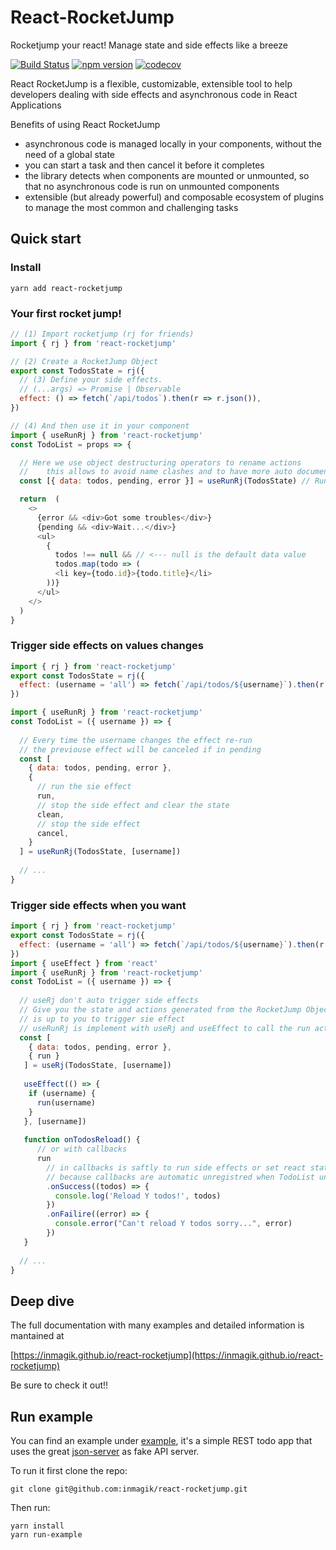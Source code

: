 # React-RocketJump

Rocketjump your react! Manage state and side effects like a breeze

[![Build Status](https://travis-ci.com/inmagik/react-rocketjump.svg?branch=master)](https://travis-ci.com/inmagik/react-rocketjump)
[![npm version](https://badge.fury.io/js/react-rocketjump.svg)](https://badge.fury.io/js/react-rocketjump)
[![codecov](https://codecov.io/gh/inmagik/react-rocketjump/branch/master/graph/badge.svg)](https://codecov.io/gh/inmagik/react-rocketjump)

React RocketJump is a flexible, customizable, extensible tool to help developers dealing with side effects and asynchronous code in React Applications

Benefits of using React RocketJump

- asynchronous code is managed locally in your components, without the need of a global state
- you can start a task and then cancel it before it completes
- the library detects when components are mounted or unmounted, so that no asynchronous code is run on unmounted components
- extensible (but already powerful) and composable ecosystem of plugins to manage the most common and challenging tasks

## Quick start

### Install

```shell
yarn add react-rocketjump
```

### Your first rocket jump!

```js
// (1) Import rocketjump (rj for friends)
import { rj } from 'react-rocketjump'

// (2) Create a RocketJump Object
export const TodosState = rj({
  // (3) Define your side effects.
  // (...args) => Promise | Observable
  effect: () => fetch(`/api/todos`).then(r => r.json()),
})

// (4) And then use it in your component
import { useRunRj } from 'react-rocketjump'
const TodoList = props => {

  // Here we use object destructuring operators to rename actions
  //    this allows to avoid name clashes and to have more auto documented code
  const [{ data: todos, pending, error }] = useRunRj(TodosState) // Run side effects on mount only

  return  (
    <>
      {error && <div>Got some troubles</div>}
      {pending && <div>Wait...</div>}
      <ul>
        {
          todos !== null && // <--- null is the default data value
          todos.map(todo => (
          <li key={todo.id}>{todo.title}</li>
        ))}
      </ul>
    </>
  )
}
```

### Trigger side effects on values changes

```js
import { rj } from 'react-rocketjump'
export const TodosState = rj({
  effect: (username = 'all') => fetch(`/api/todos/${username}`).then(r => r.json()),
})

import { useRunRj } from 'react-rocketjump'
const TodoList = ({ username }) => {
  
  // Every time the username changes the effect re-run
  // the previouse effect will be canceled if in pending
  const [
    { data: todos, pending, error },
    {
      // run the sie effect
      run,
      // stop the side effect and clear the state
      clean,
      // stop the side effect
      cancel,
    }
  ] = useRunRj(TodosState, [username]) 
  
  // ...
}
```

### Trigger side effects when you want

```js
import { rj } from 'react-rocketjump'
export const TodosState = rj({
  effect: (username = 'all') => fetch(`/api/todos/${username}`).then(r => r.json()),
})
import { useEffect } from 'react' 
import { useRunRj } from 'react-rocketjump'
const TodoList = ({ username }) => {
  
  // useRj don't auto trigger side effects
  // Give you the state and actions generated from the RocketJump Object
  // is up to you to trigger sie effect
  // useRunRj is implement with useRj and useEffect to call the run action with your deps
  const [
    { data: todos, pending, error },
    { run }  
   ] = useRj(TodosState, [username]) 
  
   useEffect(() => {
    if (username) {
      run(username)
    }  
   }, [username])
   
   function onTodosReload() {
      // or with callbacks
      run
        // in callbacks is saftly to run side effects or set react state
        // because callbacks are automatic unregistred when TodoList unmount
        .onSuccess((todos) => {
          console.log('Reload Y todos!', todos)
        })
        .onFailire((error) => {
          console.error("Can't reload Y todos sorry...", error)
        })
   }
  
  // ...
}
```

## Deep dive

The full documentation with many examples and detailed information is mantained at

[https://inmagik.github.io/react-rocketjump](https://inmagik.github.io/react-rocketjump)

Be sure to check it out!!

## Run example

You can find an example under [example](https://github.com/inmagik/react-rocketjump/tree/master/example), it's a simple REST todo app that uses the great [json-server](https://github.com/typicode/json-server) as fake API server.

To run it first clone the repo:

```shell
git clone git@github.com:inmagik/react-rocketjump.git
```

Then run:

```shell
yarn install
yarn run-example
```

